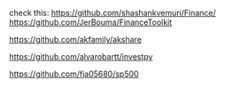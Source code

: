 check this: https://github.com/shashankvemuri/Finance/
https://github.com/JerBouma/FinanceToolkit

https://github.com/akfamily/akshare

https://github.com/alvarobartt/investpy

https://github.com/fja05680/sp500
